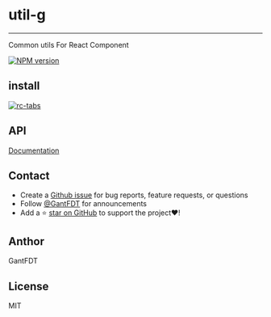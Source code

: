 # util-g

---
Common utils For React Component

[![NPM version][npm-image]][npm-url]

[npm-image]: https://img.shields.io/npm/v/util-g.svg
[npm-url]: https://www.npmjs.com/package/util-g

## install

[![rc-tabs](https://nodei.co/npm/util-g.png)](https://npmjs.org/package/util-g)

## API

[Documentation](https://jhildenbiddle.github.io/css-vars-ponyfill)

## Contact

- Create a [Github issue](https://github.com/jhildenbiddle/css-vars-ponyfill/issues) for bug reports, feature requests, or questions
- Follow [@GantFDT](https://twitter.com/jhildenbiddle) for announcements
- Add a ⭐️ [star on GitHub](https://github.com/jhildenbiddle/css-vars-ponyfill) to support the project❤️!

## Anthor 

GantFDT

## License

MIT